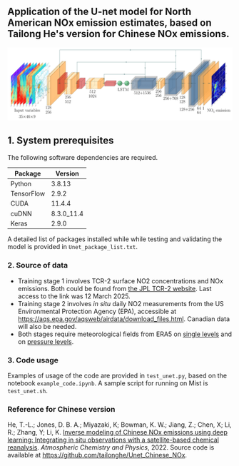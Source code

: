 ## Application of the U-net model for North American NOx emission estimates, based on Tailong He's version for Chinese NOx emissions. 
![](model_diagram.png)
## 1. System prerequisites
The following software dependencies are required.

Package     | Version
---------   | -----------
Python      | 3.8.13
TensorFlow  | 2.9.2
CUDA        | 11.4.4
cuDNN       | 8.3.0_11.4
Keras       | 2.9.0

A detailed list of packages installed while while testing and validating the model is provided in `Unet_package_list.txt`.

### 2. Source of data
* Training stage 1 involves TCR-2 surface NO2 concentrations and NOx emissions. Both could be found from [the JPL TCR-2 website](https://tes.jpl.nasa.gov/tes/chemical-reanalysis/products/monthly-mean). Last access to the link was 12 March 2025. 
* Training stage 2 involves *in situ* daily NO2 measurements from the US Environmental Protection Agency (EPA), accessible at https://aqs.epa.gov/aqsweb/airdata/download_files.html. Canadian data will also be needed. 
* Both stages require meteorological fields from ERA5 on [single levels](https://cds.climate.copernicus.eu/cdsapp#!/dataset/reanalysis-era5-single-levels?tab=overview) and on [pressure levels](https://cds.climate.copernicus.eu/cdsapp#!/dataset/reanalysis-era5-pressure-levels?tab=overview).

### 3. Code usage
Examples of usage of the code are provided in `test_unet.py`, based on the notebook `example_code.ipynb`. A sample script for running on Mist is `test_unet.sh`.

### Reference for Chinese version
He, T.-L.; Jones, D. B. A.; Miyazaki, K; Bowman, K. W.; Jiang, Z.; Chen, X; Li, R.; Zhang, Y; Li, K. [Inverse modeling of Chinese NOx emissions using deep learning: Integrating in situ observations with a satellite-based chemical reanalysis](https://acp.copernicus.org/preprints/acp-2022-251/). *Atmospheric Chemistry and Physics*, 2022. 
Source code is available at https://github.com/tailonghe/Unet_Chinese_NOx.

